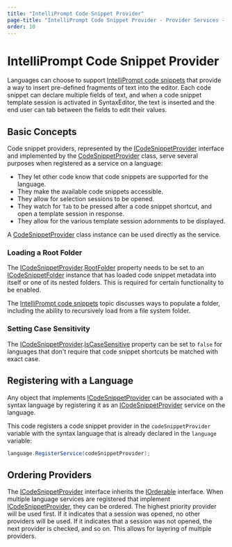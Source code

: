 ```yaml
---
title: "IntelliPrompt Code Snippet Provider"
page-title: "IntelliPrompt Code Snippet Provider - Provider Services - SyntaxEditor Language Creation Guide"
order: 10
---
```

# IntelliPrompt Code Snippet Provider

Languages can choose to support [IntelliPrompt code snippets](../../user-interface/intelliprompt/code-snippets.md) that provide a way to insert pre-defined fragments of text into the editor.  Each code snippet can declare multiple fields of text, and when a code snippet template session is activated in SyntaxEditor, the text is inserted and the end user can tab between the fields to edit their values.

## Basic Concepts

Code snippet providers, represented by the [ICodeSnippetProvider](xref:ActiproSoftware.UI.WinForms.Controls.SyntaxEditor.IntelliPrompt.ICodeSnippetProvider) interface and implemented by the [CodeSnippetProvider](xref:ActiproSoftware.UI.WinForms.Controls.SyntaxEditor.IntelliPrompt.Implementation.CodeSnippetProvider) class, serve several purposes when registered as a service on a language:

- They let other code know that code snippets are supported for the language.
- They make the available code snippets accessible.
- They allow for selection sessions to be opened.
- They watch for `Tab` to be pressed after a code snippet shortcut, and open a template session in response.
- They allow for the various template session adornments to be displayed.

A [CodeSnippetProvider](xref:ActiproSoftware.UI.WinForms.Controls.SyntaxEditor.IntelliPrompt.Implementation.CodeSnippetProvider) class instance can be used directly as the service.

### Loading a Root Folder

The [ICodeSnippetProvider](xref:ActiproSoftware.UI.WinForms.Controls.SyntaxEditor.IntelliPrompt.ICodeSnippetProvider).[RootFolder](xref:ActiproSoftware.UI.WinForms.Controls.SyntaxEditor.IntelliPrompt.ICodeSnippetProvider.RootFolder) property needs to be set to an [ICodeSnippetFolder](xref:ActiproSoftware.UI.WinForms.Controls.SyntaxEditor.IntelliPrompt.ICodeSnippetFolder) instance that has loaded code snippet metadata into itself or one of its nested folders.  This is required for certain functionality to be enabled.

The [IntelliPrompt code snippets](../../user-interface/intelliprompt/code-snippets.md) topic discusses ways to populate a folder, including the ability to recursively load from a file system folder.

### Setting Case Sensitivity

The [ICodeSnippetProvider](xref:ActiproSoftware.UI.WinForms.Controls.SyntaxEditor.IntelliPrompt.ICodeSnippetProvider).[IsCaseSensitive](xref:ActiproSoftware.UI.WinForms.Controls.SyntaxEditor.IntelliPrompt.ICodeSnippetProvider.IsCaseSensitive) property can be set to `false` for languages that don't require that code snippet shortcuts be matched with exact case.

## Registering with a Language

Any object that implements [ICodeSnippetProvider](xref:ActiproSoftware.UI.WinForms.Controls.SyntaxEditor.IntelliPrompt.ICodeSnippetProvider) can be associated with a syntax language by registering it as an [ICodeSnippetProvider](xref:ActiproSoftware.UI.WinForms.Controls.SyntaxEditor.IntelliPrompt.ICodeSnippetProvider) service on the language.

This code registers a code snippet provider in the `codeSnippetProvider` variable with the syntax language that is already declared in the `language` variable:

```csharp
language.RegisterService(codeSnippetProvider);
```

## Ordering Providers

The [ICodeSnippetProvider](xref:ActiproSoftware.UI.WinForms.Controls.SyntaxEditor.IntelliPrompt.ICodeSnippetProvider) interface inherits the [IOrderable](xref:ActiproSoftware.Text.Utility.IOrderable) interface.  When multiple language services are registered that implement [ICodeSnippetProvider](xref:ActiproSoftware.UI.WinForms.Controls.SyntaxEditor.IntelliPrompt.ICodeSnippetProvider), they can be ordered.  The highest priority provider will be used first.  If it indicates that a session was opened, no other providers will be used.  If it indicates that a session was not opened, the next provider is checked, and so on.  This allows for layering of multiple providers.
